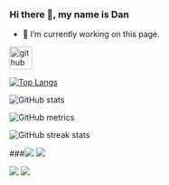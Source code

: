 ### Hi there 👋, my name is Dan

- 🔭 I’m currently working on this page. 


[<img src='https://cdn.jsdelivr.net/npm/simple-icons@3.0.1/icons/github.svg' alt='github' height='40'>](https://github.com/DanE-I)  

[![Top Langs](https://github-readme-stats.vercel.app/api/top-langs/?username=DanE-I)](https://github.com/anuraghazra/github-readme-stats)

![GitHub stats](https://github-readme-stats.vercel.app/api?username=DanE-I&show_icons=true&count_private=true)  

![GitHub metrics](https://metrics.lecoq.io/DanE-I)  

![GitHub streak stats](https://streak-stats.demolab.com/?user=DanE-I)  


###![](https://raw.githubusercontent.com/DanE-I/github-stats/master/generated/overview.svg#gh-dark-mode-only)
![](https://raw.githubusercontent.com/DanE-I/github-stats/master/generated/overview.svg#gh-light-mode-only)

![](https://raw.githubusercontent.com/DanE-I/github-stats/master/generated/languages.svg#gh-dark-mode-only)
![](https://raw.githubusercontent.com/DanE-I/github-stats/master/generated/languages.svg#gh-light-mode-only)
